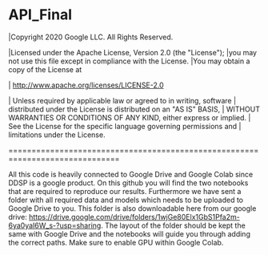 # API_Final
|Copyright 2020 Google LLC. All Rights Reserved.

|Licensed under the Apache License, Version 2.0 (the "License");
|you may not use this file except in compliance with the License.
|You may obtain a copy of the License at

| http://www.apache.org/licenses/LICENSE-2.0

| Unless required by applicable law or agreed to in writing, software
| distributed under the License is distributed on an "AS IS" BASIS,
| WITHOUT WARRANTIES OR CONDITIONS OF ANY KIND, either express or implied.
| See the License for the specific language governing permissions and
| limitations under the License.

==============================================================================

All this code is heavily connected to Google Drive and Google Colab since DDSP is a google product. On this github you will find the two notebooks that are required to reproduce our results. Furthermore we have sent a folder with all required data and models which needs to be uploaded to Google Drive to you. This folder is also downloadable here from our google drive: https://drive.google.com/drive/folders/1wjGe80Elx1GbS1Pfa2m-6ya0yaI6W_s-?usp=sharing. 
The layout of the folder should be kept the same with Google Drive and the notebooks will guide you through adding the correct paths. Make sure to enable GPU within Google Colab. 
